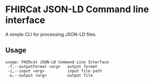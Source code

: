# FHIRCat JSON-LD Command line interface

A simple CLI for processing JSON-LD files.

## Usage

```
usage: FHIRcat JSON-LD Command Line Interface
 -f,--outputFormat <arg>   output format
 -i,--input <arg>          input file path
 -o,--output <arg>         output file
 ```
